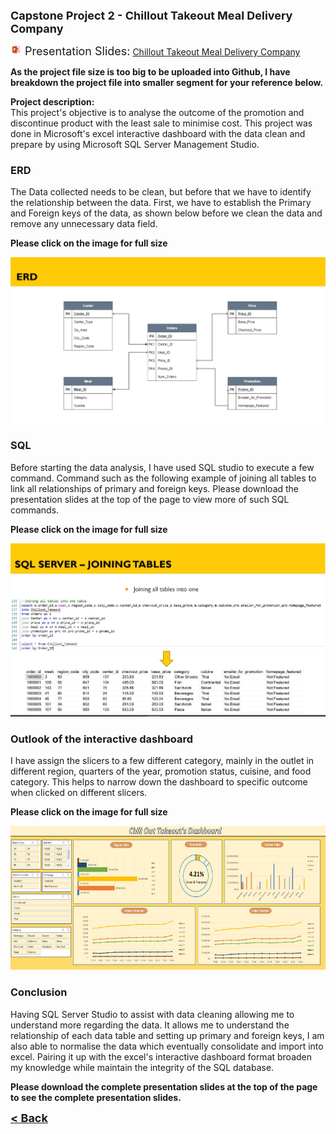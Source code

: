 <b><font size="+1">Capstone Project 2 - Chillout Takeout Meal Delivery Company</font></b><br>

<img src="images/ppt.png" height="18" width="18"/><font size="+1"> Presentation Slides:</font>
<a><a href="/Projects/Nicholas Yang Jun Hao - Capstone Project 2 - Chill out takeout.pdf" target="_blank">Chillout Takeout Meal Delivery Company</a><br>
  
<b>As the project file size is too big to be uploaded into Github, I have breakdown the project file into smaller segment for your reference below.</b>
  
**Project description:** <br>
This project's objective is to analyse the outcome of the promotion and discontinue product with the least sale to minimise cost. This project was done in Microsoft's excel interactive dashboard with the data clean and prepare by using Microsoft SQL Server Management Studio.


### ERD

The Data collected needs to be clean, but before that we have to identify the relationship between the data. First, we have to  establish the Primary and Foreign keys of the data, as shown below before we clean the data and remove any unnecessary data field.

<b>Please click on the image for full size</b>

<a><a href="images/ERD.JPG" target="_blank"><img src="images/ERD.JPG"></a>

### SQL

Before starting the data analysis, I have used SQL studio to execute a few command. Command such as the following example of joining all tables to link all relationships of primary and foreign keys. Please download the presentation slides at the top of the page to view more of such SQL commands.

<b>Please click on the image for full size</b>

<a><a href="images/SQL-join.JPG" target="_blank"><img src="images/SQL-join.JPG"></a>

### Outlook of the interactive dashboard
I have assign the slicers to a few different category, mainly in the outlet in different region, quarters of the year, promotion status, cuisine, and food category. This helps to narrow down the dashboard to specific outcome when clicked on different slicers.

<b>Please click on the image for full size</b>

<a><a href="images/Capstone 2 dashboard.JPG" target="_blank"><img src="images/Capstone 2 dashboard.JPG" height="230"/></a>

### Conclusion
Having SQL Server Studio to assist with data cleaning allowing me to understand more regarding the data. It allows me to understand the relationship of each data table and setting up primary and foreign keys, I am also able to normalise the data which eventually consolidate and import into excel. Pairing it up with the excel's interactive dashboard format broaden my knowledge while maintain the integrity of the SQL database.


<b>
Please download the complete presentation slides at the top of the page to see the complete presentation slides.
<br>
</b>


<a href="javascript:history.back()"><b><font size="+1">< Back</font></b></a>
